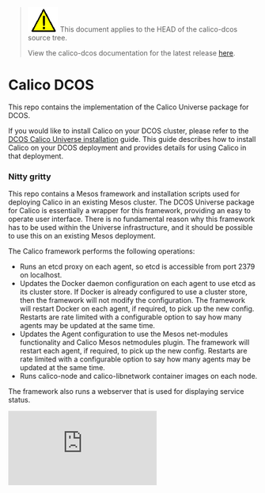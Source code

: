 <!--- master only -->
> ![warning](docs/images/warning.png) This document applies to the HEAD of the calico-dcos source tree.
>
> View the calico-dcos documentation for the latest release [here](https://github.com/projectcalico/calico-dcos/blob/1.0.0/README.md).
<!--- else
> You are viewing the calico-mesos-deployments documentation for release **release**.
<!--- end of master only -->

# Calico DCOS
This repo contains the implementation of the Calico Universe package for
DCOS.

If you would like to install Calico on your DCOS cluster, please refer 
to the [DCOS Calico Universe installation](https://github.com/projectcalico/calico-containers/blob/master/docs/mesos/DCOS.md) guide.  This guide describes
how to install Calico on your DCOS deployment and provides details for
using Calico in that deployment.

### Nitty gritty

This repo contains a Mesos framework and installation scripts used for
deploying Calico in an existing Mesos cluster.  The DCOS Universe package
for Calico is essentially a wrapper for this framework, providing an
easy to operate user interface.  There is no fundamental reason why this
framework has to be used within the Universe infrastructure, and it 
should be possible to use this on an existing Mesos deployment.

The Calico framework performs the following operations:
-  Runs an etcd proxy on each agent, so etcd is accessible from port
   2379 on localhost.
-  Updates the Docker daemon configuration on each agent to use etcd as
   its cluster store.  If Docker is already configured to use a cluster
   store, then the framework will not modify the configuration.  The
   framework will restart Docker on each agent, if required, to pick up
   the new config.  Restarts are rate limited with a configurable option
   to say how many agents may be updated at the same time.
-  Updates the Agent configuration to use the Mesos net-modules 
   functionality and Calico Mesos netmodules plugin.  The
   framework will restart each agent, if required, to pick up
   the new config.  Restarts are rate limited with a configurable option
   to say how many agents may be updated at the same time.
-  Runs calico-node and calico-libnetwork container images on each node.
 
The framework also runs a webserver that is used for displaying 
service status.


[![Analytics](https://calico-ga-beacon.appspot.com/UA-52125893-3/calico-dcos/README.md?pixel)](https://github.com/igrigorik/ga-beacon)
